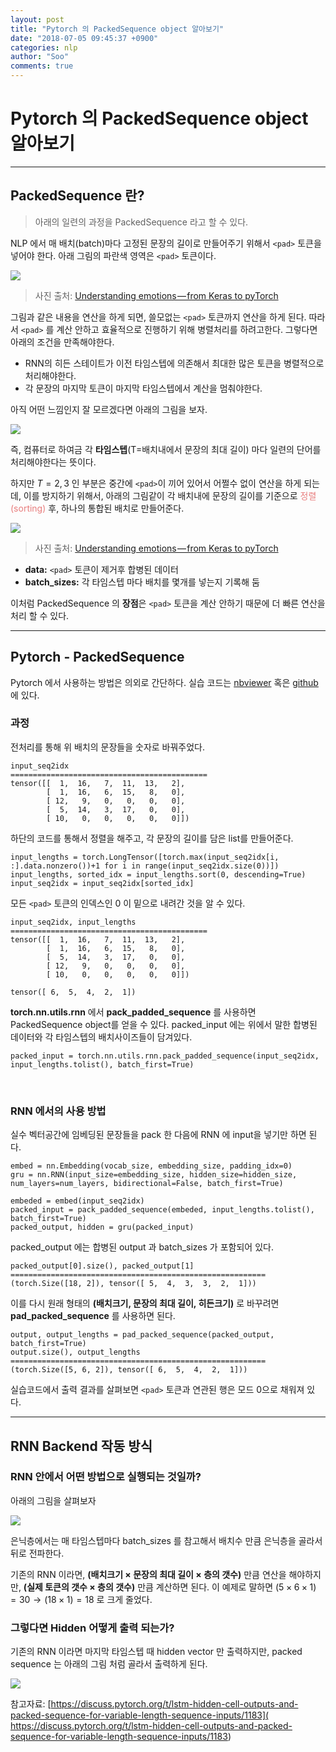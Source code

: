 ```yaml
---
layout: post
title: "Pytorch 의 PackedSequence object 알아보기"
date: "2018-07-05 09:45:37 +0900"
categories: nlp
author: "Soo"
comments: true
---
```


# Pytorch 의 PackedSequence object 알아보기

---

## PackedSequence 란?

> 아래의 일련의 과정을 PackedSequence 라고 할 수 있다.

NLP 에서 매 배치(batch)마다 고정된 문장의 길이로 만들어주기 위해서 `<pad>` 토큰을 넣어야 한다. 아래 그림의 파란색 영역은 `<pad>` 토큰이다.

<img src="https://dl.dropbox.com/s/ctd209m9zlzs0cw/0705img1.png">

> 사진 출처: [Understanding emotions — from Keras to pyTorch](https://medium.com/huggingface/understanding-emotions-from-keras-to-pytorch-3ccb61d5a983)

그림과 같은 내용을 연산을 하게 되면, 쓸모없는 `<pad>` 토큰까지 연산을 하게 된다.
따라서 `<pad>` 를 계산 안하고 효율적으로 진행하기 위해 병렬처리를 하려고한다. 그렇다면 아래의 조건을 만족해야한다.

* RNN의 히든 스테이트가 이전 타임스텝에 의존해서 최대한 많은 토큰을 병렬적으로 처리해야한다.
* 각 문장의 마지막 토큰이 마지막 타임스텝에서 계산을 멈춰야한다.

아직 어떤 느낌인지 잘 모르겠다면 아래의 그림을 보자.

<img src="https://dl.dropbox.com/s/3ze3svhdz05aakk/0705img3.gif">

즉, 컴퓨터로 하여금 각 **타임스텝**(T=배치내에서 문장의 최대 길이) 마다 일련의 단어를 처리해야한다는 뜻이다.

하지만 $T=2, 3$ 인 부분은 중간에 `<pad>`이 끼어 있어서 어쩔수 없이 연산을 하게 되는데, 이를 방지하기 위해서, 아래의 그림같이 각 배치내에 문장의 길이를 기준으로 <span style="color: #e87d7d">정렬(sorting)</span> 후, 하나의 통합된 배치로 만들어준다.

<img src="https://dl.dropbox.com/s/op87oonnoqegn5c/0705img2.png">

> 사진 출처: [Understanding emotions — from Keras to pyTorch](https://medium.com/huggingface/understanding-emotions-from-keras-to-pytorch-3ccb61d5a983)

* **data:** `<pad>` 토큰이 제거후 합병된 데이터
* **batch_sizes:** 각 타임스텝 마다 배치를 몇개를 넣는지 기록해 둠

이처럼 PackedSequence 의 **장점**은 `<pad>` 토큰을 계산 안하기 때문에 더 빠른 연산을 처리 할 수 있다.

---

## Pytorch - PackedSequence

Pytorch 에서 사용하는 방법은 의외로 간단하다. 실습 코드는 [nbviewer](https://nbviewer.jupyter.org/github/simonjisu/pytorch_tutorials/blob/master/00_Basic_Utils/02_PackedSequence.ipynb) 혹은 [github](https://github.com/simonjisu/pytorch_tutorials/blob/master/00_Basic_Utils/02_PackedSequence.ipynb)에 있다.


### 과정

전처리를 통해 위 배치의 문장들을 숫자로 바꿔주었다.

```
input_seq2idx
============================================
tensor([[  1,  16,   7,  11,  13,   2],
        [  1,  16,   6,  15,   8,   0],
        [ 12,   9,   0,   0,   0,   0],
        [  5,  14,   3,  17,   0,   0],
        [ 10,   0,   0,   0,   0,   0]])
```

하단의 코드를 통해서 정렬을 해주고, 각 문장의 길이를 담은 list를 만들어준다.

```
input_lengths = torch.LongTensor([torch.max(input_seq2idx[i, :].data.nonzero())+1 for i in range(input_seq2idx.size(0))])
input_lengths, sorted_idx = input_lengths.sort(0, descending=True)
input_seq2idx = input_seq2idx[sorted_idx]
```

모든 `<pad>` 토큰의 인덱스인 0 이 밑으로 내려간 것을 알 수 있다.

```
input_seq2idx, input_lengths
============================================
tensor([[  1,  16,   7,  11,  13,   2],
        [  1,  16,   6,  15,   8,   0],
        [  5,  14,   3,  17,   0,   0],
        [ 12,   9,   0,   0,   0,   0],
        [ 10,   0,   0,   0,   0,   0]])

tensor([ 6,  5,  4,  2,  1])
```

**torch.nn.utils.rnn** 에서 **pack\_padded\_sequence** 를 사용하면 PackedSequence object를 얻을 수 있다. packed\_input 에는 위에서 말한 합병된 데이터와 각 타임스텝의 배치사이즈들이 담겨있다.

```
packed_input = torch.nn.utils.rnn.pack_padded_sequence(input_seq2idx, input_lengths.tolist(), batch_first=True)
```

<br>

### RNN 에서의 사용 방법

실수 벡터공간에 임베딩된 문장들을 pack 한 다음에 RNN 에 input을 넣기만 하면 된다.

```
embed = nn.Embedding(vocab_size, embedding_size, padding_idx=0)
gru = nn.RNN(input_size=embedding_size, hidden_size=hidden_size, num_layers=num_layers, bidirectional=False, batch_first=True)

embeded = embed(input_seq2idx)
packed_input = pack_padded_sequence(embeded, input_lengths.tolist(), batch_first=True)
packed_output, hidden = gru(packed_input)
```
packed\_output 에는 합병된 output 과 batch_sizes 가 포함되어 있다.

```
packed_output[0].size(), packed_output[1]
=========================================================
(torch.Size([18, 2]), tensor([ 5,  4,  3,  3,  2,  1]))
```

이를 다시 원래 형태의 **(배치크기, 문장의 최대 길이, 히든크기)** 로 바꾸려면 **pad\_packed\_sequence** 를 사용하면 된다.

```
output, output_lengths = pad_packed_sequence(packed_output, batch_first=True)
output.size(), output_lengths
=========================================================
(torch.Size([5, 6, 2]), tensor([ 6,  5,  4,  2,  1]))
```

실습코드에서 출력 결과를 살펴보면 `<pad>` 토큰과 연관된 행은 모드 0으로 채워져 있다.

---

## RNN Backend 작동 방식

### RNN 안에서 어떤 방법으로 실행되는 것일까?

아래의 그림을 살펴보자

<img src="https://dl.dropbox.com/s/jl1iymxj6fdtvoe/0705img4.gif">

은닉층에서는 매 타임스텝마다 batch\_sizes 를 참고해서 배치수 만큼 은닉층을 골라서 뒤로 전파한다.

기존의 RNN 이라면, **(배치크기 $\times$ 문장의 최대 길이 $\times$ 층의 갯수)** 만큼 연산을 해야하지만, **(실제 토큰의 갯수 $\times$ 층의 갯수)** 만큼 계산하면 된다. 이 예제로 말하면 $(5 \times 6 \times 1)=30 \rightarrow (18 \times 1)=18$ 로 크게 줄었다.

### 그렇다면 Hidden 어떻게 출력 되는가?

기존의 RNN 이라면 마지막 타임스텝 때 hidden vector 만 출력하지만, packed sequence 는 아래의 그림 처럼 골라서 출력하게 된다.

<img src="https://dl.dropbox.com/s/e1kjq4jsehbixiq/0705img5.png">

참고자료: [https://discuss.pytorch.org/t/lstm-hidden-cell-outputs-and-packed-sequence-for-variable-length-sequence-inputs/1183]( https://discuss.pytorch.org/t/lstm-hidden-cell-outputs-and-packed-sequence-for-variable-length-sequence-inputs/1183)
